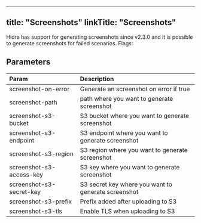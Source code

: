 
---
title: "Screenshots"
linkTitle: "Screenshots"
---

Hidra has support for generating screenshots since v2.3.0 and it is possible to generate screenshots for failed scenarios. Flags:
## Parameters
| Param | Description    |
|:----------|:-------------|
| screenshot-on-error     | Generate an screenshot on error if true |
| screenshot-path      |  path where you want to generate screenshot |
| screenshot-s3-bucket |  S3 bucket where you want to generate screenshot |
| screenshot-s3-endpoint |  S3 endpoint where you want to generate screenshot |
| screenshot-s3-region |  S3 region where you want to generate screenshot |
| screenshot-s3-access-key |  S3 key where you want to generate screenshot |
| screenshot-s3-secret-key |  S3 secret key where you want to generate screenshot |
| screenshot-s3-prefix |  Prefix added after uploading to S3 |
| screenshot-s3-tls |  Enable TLS when uploading to S3 |
